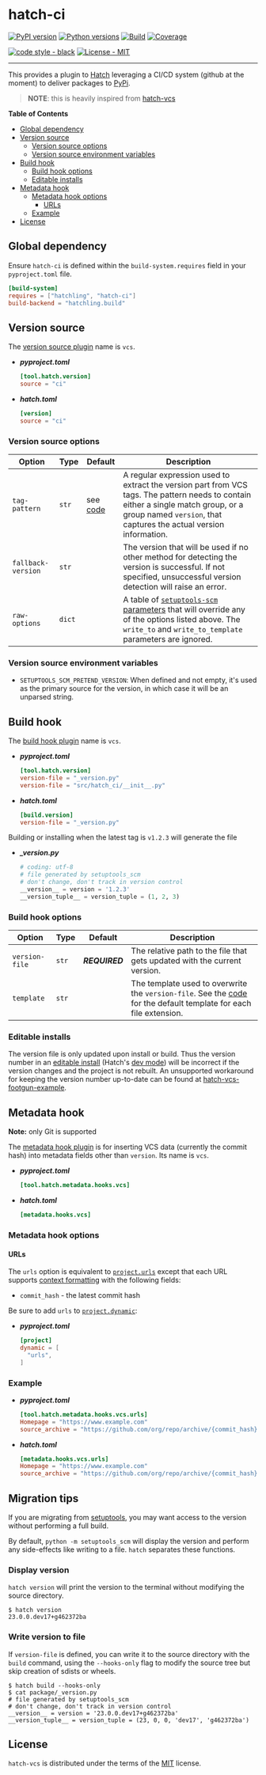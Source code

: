 # hatch-ci

[![PyPI version](https://img.shields.io/pypi/v/hatch-ci.svg?color=blue)](https://pypi.org/project/hatch-ci)
[![Python versions](https://img.shields.io/pypi/pyversions/hatch-ci.svg)](https://pypi.org/project/hatch-ci)
[![Build](https://github.com/cav71/hatch-ci/actions/workflows/master.yml/badge.svg)](https://github.com/cav71/hatch-ci/actions)
[![Coverage](https://codecov.io/gh/cav71/hatch-ci/branch/master/graph/badge.svg)](Coverage)

[![code style - black](https://img.shields.io/badge/code%20style-black-000000.svg)](https://github.com/psf/black)
[![License - MIT](https://img.shields.io/badge/license-MIT-9400d3.svg)](https://spdx.org/licenses/)

-----

This provides a plugin to [Hatch](https://github.com/pypa/hatch) leveraging a CI/CD system (github at the moment)
to deliver packages to [PyPi](https://pypi.org).

> **NOTE**: this is heavily inspired from  [hatch-vcs](https://github.com/ofek/hatch-vcs)


**Table of Contents**

- [Global dependency](#global-dependency)
- [Version source](#version-source)
  - [Version source options](#version-source-options)
  - [Version source environment variables](#version-source-environment-variables)
- [Build hook](#build-hook)
  - [Build hook options](#build-hook-options)
  - [Editable installs](#editable-installs)
- [Metadata hook](#metadata-hook)
  - [Metadata hook options](#metadata-hook-options)
    - [URLs](#urls)
  - [Example](#example)
- [License](#license)

## Global dependency

Ensure `hatch-ci` is defined within the `build-system.requires` field in your `pyproject.toml` file.

```toml
[build-system]
requires = ["hatchling", "hatch-ci"]
build-backend = "hatchling.build"
```

## Version source

The [version source plugin](https://hatch.pypa.io/latest/plugins/version-source/reference/) name is `vcs`.

- ***pyproject.toml***

    ```toml
    [tool.hatch.version]
    source = "ci"
    ```

- ***hatch.toml***

    ```toml
    [version]
    source = "ci"
    ```

### Version source options

| Option | Type | Default | Description |
| --- | --- | --- | --- |
| `tag-pattern` | `str` | see [code](https://github.com/pypa/setuptools_scm/blob/v6.4.0/src/setuptools_scm/config.py#L13) | A regular expression used to extract the version part from VCS tags. The pattern needs to contain either a single match group, or a group named `version`, that captures the actual version information. |
| `fallback-version` | `str` | | The version that will be used if no other method for detecting the version is successful. If not specified, unsuccessful version detection will raise an error. |
| `raw-options` | `dict` | | A table of [`setuptools-scm` parameters](https://github.com/pypa/setuptools_scm#configuration-parameters) that will override any of the options listed above. The `write_to` and `write_to_template` parameters are ignored. |

### Version source environment variables

- `SETUPTOOLS_SCM_PRETEND_VERSION`: When defined and not empty, it's used as the primary source for the version, in which case it will be an unparsed string.

## Build hook

The [build hook plugin](https://hatch.pypa.io/latest/plugins/build-hook/reference/) name is `vcs`.

- ***pyproject.toml***

    ```toml
    [tool.hatch.version]
    version-file = "_version.py"
    version-file = "src/hatch_ci/__init__.py"
    ```

- ***hatch.toml***

    ```toml
    [build.version]
    version-file = "_version.py"
    ```

Building or installing when the latest tag is ``v1.2.3`` will generate the file

- ***_version.py***

    ```python
    # coding: utf-8
    # file generated by setuptools_scm
    # don't change, don't track in version control
    __version__ = version = '1.2.3'
    __version_tuple__ = version_tuple = (1, 2, 3)
    ```

### Build hook options

| Option | Type | Default | Description |
| --- | --- | --- | --- |
| `version-file` | `str` | ***REQUIRED*** | The relative path to the file that gets updated with the current version. |
| `template` | `str` | | The template used to overwrite the `version-file`. See the [code](https://github.com/pypa/setuptools_scm/blob/v6.4.0/src/setuptools_scm/__init__.py#L30-L39) for the default template for each file extension. |

### Editable installs

The version file is only updated upon install or build. Thus the version number in an [editable install](https://pip.pypa.io/en/stable/topics/local-project-installs/#editable-installs) (Hatch's [dev mode](https://hatch.pypa.io/latest/config/build/#dev-mode)) will be incorrect if the version changes and the project is not rebuilt. An unsupported workaround for keeping the version number up-to-date can be found at [hatch-vcs-footgun-example](https://github.com/maresb/hatch-vcs-footgun-example).

## Metadata hook

**Note:** only Git is supported

The [metadata hook plugin](https://hatch.pypa.io/latest/plugins/metadata-hook/reference/) is for inserting VCS data (currently the commit hash) into metadata fields other than `version`. Its name is `vcs`.

- ***pyproject.toml***

    ```toml
    [tool.hatch.metadata.hooks.vcs]
    ```

- ***hatch.toml***

    ```toml
    [metadata.hooks.vcs]
    ```

### Metadata hook options

#### URLs

The `urls` option is equivalent to [`project.urls`](https://hatch.pypa.io/latest/config/metadata/#urls) except that each URL supports [context formatting](https://hatch.pypa.io/latest/config/context/) with the following fields:

- `commit_hash` - the latest commit hash

Be sure to add `urls` to [`project.dynamic`](https://hatch.pypa.io/latest/config/metadata/#dynamic):

- ***pyproject.toml***

    ```toml
    [project]
    dynamic = [
      "urls",
    ]
    ```

### Example

- ***pyproject.toml***

    ```toml
    [tool.hatch.metadata.hooks.vcs.urls]
    Homepage = "https://www.example.com"
    source_archive = "https://github.com/org/repo/archive/{commit_hash}.zip"
    ```

- ***hatch.toml***

    ```toml
    [metadata.hooks.vcs.urls]
    Homepage = "https://www.example.com"
    source_archive = "https://github.com/org/repo/archive/{commit_hash}.zip"
    ```

## Migration tips

If you are migrating from [setuptools](https://setuptools.pypa.io), you may want access to
the version without performing a full build.

By default, `python -m setuptools_scm` will display the version and perform any side-effects
like writing to a file. `hatch` separates these functions.

### Display version

`hatch version` will print the version to the terminal without modifying the source directory.

```console
$ hatch version
23.0.0.dev17+g462372ba
```

### Write version to file

If `version-file` is defined, you can write it to the source directory with the `build` command,
using the `--hooks-only` flag to modify the source tree but skip creation of sdists or wheels.

```console
$ hatch build --hooks-only
$ cat package/_version.py
# file generated by setuptools_scm
# don't change, don't track in version control
__version__ = version = '23.0.0.dev17+g462372ba'
__version_tuple__ = version_tuple = (23, 0, 0, 'dev17', 'g462372ba')
```

## License

`hatch-vcs` is distributed under the terms of the [MIT](https://spdx.org/licenses/MIT.html) license.

